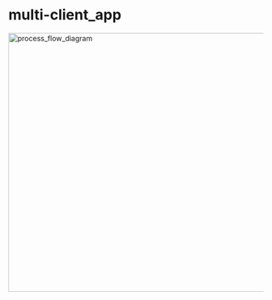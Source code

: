 # multi-client_app
<img width="512" alt="process_flow_diagram" src="https://github.com/FrancisSullivan/multi-client_app/assets/99381522/2195f9c9-4f2e-4b85-b430-b2f23c527ba3">
